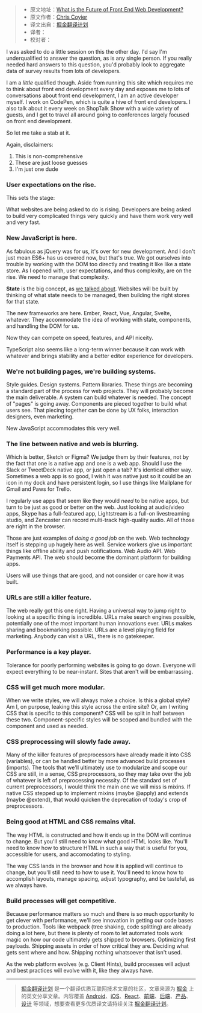 > * 原文地址：[What is the Future of Front End Web Development?](https://css-tricks.com/future-front-end-web-development/)
> * 原文作者：[Chris Coyier](https://css-tricks.com/author/chriscoyier/)
> * 译文出自：[掘金翻译计划](https://github.com/xitu/gold-miner)
> * 译者：
> * 校对者：

I was asked to do a little session on this the other day. I'd say I'm
underqualified to answer the question, as is any single person. If you really
needed hard answers to this question, you'd probably look to aggregate data of
survey results from lots of developers.

I am a _little_ qualified though. Aside from running this site which requires
me to think about front end development every day and exposes me to lots of
conversations about front end development, I am an active developer myself. I
work on CodePen, which is quite a hive of front end developers. I also talk
about it every week on ShopTalk Show with a wide variety of guests, and I get
to travel all around going to conferences largely focused on front end
development.

So let me take a stab at it.

Again, disclaimers:

  1. This is non-comprehensive
  2. These are just loose guesses
  3. I'm just one dude

### User expectations on the rise.

This sets the stage:

What websites are being asked to do is rising. Developers are being asked to
build very complicated things very quickly and have them work very well and
very fast.

### New JavaScript is here.

As fabulous as jQuery was for us, it's over for new development. And I don't
just mean ES6+ has us covered now, but that's true. We got ourselves into
trouble by working with the DOM too directly and treating it like like a state
store. As I opened with, user expectations, and thus complexity, are on the
rise. We need to manage that complexity.

**State** is the big concept, as [we talked about](https://css-tricks.com/project-need-react/). Websites will be built by thinking of what state needs to be managed, then building the right stores for that state.

The new frameworks are here. Ember, React, Vue, Angular, Svelte, whatever.
They accommodate the idea of working with state, components, and handling the
DOM for us.

Now they can compete on speed, features, and API niceity.

TypeScript also seems like a long-term winner because it can work with
whatever and brings stability and a better editor experience for developers.

### We're not building pages, we're building systems.

Style guides. Design systems. Pattern libraries. These things are becoming a
standard part of the process for web projects. They will probably become the
main deliverable. A system can build whatever is needed. The concept of
"pages" is going away. Components are pieced together to build what users see.
That piecing together can be done by UX folks, interaction designers, even
marketing.

New JavaScript accommodates this very well.

### The line between native and web is blurring.

Which is better, Sketch or Figma? We judge them by their features, not by the
fact that one is a native app and one is a web app. Should I use the Slack or
TweetDeck native app, or just open a tab? It's identical either way. Sometimes
a web app is so good, I wish it was native just so it could be an icon in my
dock and have persistent login, so I use things like Mailplane for Gmail and
Paws for Trello.

I regularly use apps that seem like they would _need_ to be native apps, but
turn to be just as good or better on the web. Just looking at audio/video
apps, Skype has a full-featured app, Lightstream is a full-on livestreaming
studio, and Zencaster can record multi-track high-quality audio. All of those
are right in the browser.

Those are just examples of _doing a good job_ on the web. Web technology
itself is stepping up hugely here as well. Service workers give us important
things like offline ability and push notifications. Web Audio API. Web
Payments API. The web should become the dominant platform for building apps.

Users will use things that are good, and not consider or care how it was
built.

### URLs are still a killer feature.

The web really got this one right. Having a universal way to jump right to
looking at a specific thing is incredible. URLs make search engines possible,
potentially one of the most important human innovations ever. URLs makes
sharing and bookmarking possible. URLs are a level playing field for
marketing. Anybody can visit a URL, there is no gatekeeper.

### Performance is a key player.

Tolerance for poorly performing websites is going to go down. Everyone will
expect everything to be near-instant. Sites that aren't will be embarrassing.

### CSS will get much more modular.

When we write styles, we will always make a choice. Is this a global style? Am
I, on purpose, leaking this style across the entire site? Or, am I writing CSS
that is specific to this component? CSS will be split in half between these
two. Component-specific styles will be scoped and bundled with the component
and used as needed.

### CSS preprocessing will slowly fade away.

Many of the killer features of preprocessors have already made it into CSS
(variables), or can be handled better by more advanced build processes
(imports). The tools that we'll ultimately use to modularize and scope our CSS
are still, in a sense, CSS preprocessors, so they may take over the job of
whatever is left of preprocessing necessity. Of the standard set of current
preprocessors, I would think the main one we will miss is mixins. If native
CSS stepped up to implement mixins (maybe @apply) and extends (maybe @extend),
that would quicken the deprecation of today's crop of preprocessors.

### Being good at HTML and CSS remains vital.

The way HTML is constructed and how it ends up in the DOM will continue to
change. But you'll still need to know what good HTML looks like. You'll need
to know how to structure HTML in such a way that is useful for you, accessible
for users, and accomodating to styling.

The way CSS lands in the browser and how it is applied will continue to
change, but you'll still need to how to use it. You'll need to know how to
accomplish layouts, manage spacing, adjust typography, and be tasteful, as we
always have.

### Build processes will get competitive.

Because performance matters so much and there is so much opportunity to get
clever with performance, we'll see innovation in getting our code bases to
production. Tools like webpack (tree shaking, code splitting) are already
doing a lot here, but there is plenty of room to let automated tools work
magic on how our code ultimately gets shipped to browsers. Optimizing first
payloads. Shipping assets in order of how critical they are. Deciding what
gets sent where and how. Shipping nothing whatsoever that isn't used.

As the web platform evolves (e.g. Client Hints), build processes will adjust
and best practices will evolve with it, like they always have.

---

> [掘金翻译计划](https://github.com/xitu/gold-miner) 是一个翻译优质互联网技术文章的社区，文章来源为 [掘金](https://juejin.im) 上的英文分享文章。内容覆盖 [Android](https://github.com/xitu/gold-miner#android)、[iOS](https://github.com/xitu/gold-miner#ios)、[React](https://github.com/xitu/gold-miner#react)、[前端](https://github.com/xitu/gold-miner#前端)、[后端](https://github.com/xitu/gold-miner#后端)、[产品](https://github.com/xitu/gold-miner#产品)、[设计](https://github.com/xitu/gold-miner#设计) 等领域，想要查看更多优质译文请持续关注 [掘金翻译计划](https://github.com/xitu/gold-miner)。
